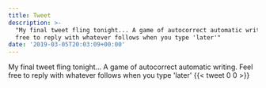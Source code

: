 ```yaml
---
title: Tweet
description: >-
  "My final tweet fling tonight... A game of autocorrect automatic writing. Feel
  free to reply with whatever follows when you type 'later'"
date: '2019-03-05T20:03:09+00:00'
---
```

My final tweet fling tonight... A game of autocorrect automatic writing. Feel free to reply with whatever follows when you type 'later'
      {{< tweet 0 0 >}}
    
